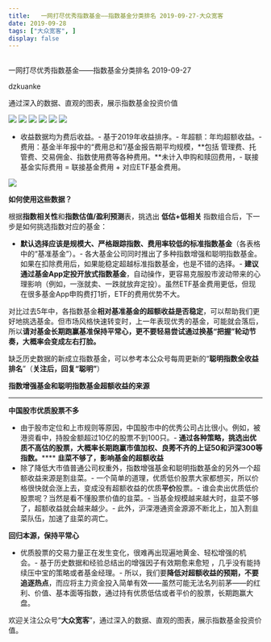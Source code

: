 ```yaml
---
title:   一网打尽优秀指数基金——指数基金分类排名 2019-09-27-大众宽客
date: 2019-09-28
tags: ["大众宽客", ]
display: false
---
```



## 



一网打尽优秀指数基金——指数基金分类排名 2019-09-27




dzkuanke




通过深入的数据、直观的图表，展示指数基金投资价值




<img class="rich_pages" data-ratio="1.6335540838852096" data-s="300,640" src="https://mmbiz.qpic.cn/mmbiz_png/PKw3FQPmhIjdJ6VHRxZbJvYK2q0cjpUZw1lP3FPWVAJRK6iaKDIeuP0OXF3FX0KhRH25nRWoPc5IOTGdoeEFUfw/640?wx_fmt=png" data-type="png" data-w="906" style=""/>

<img class="rich_pages" data-ratio="1.051454138702461" data-s="300,640" src="https://mmbiz.qpic.cn/mmbiz_png/PKw3FQPmhIjdJ6VHRxZbJvYK2q0cjpUZmdIMzw8AbnKMG1GRyYW4TE0ia6Ssrk7LCR1bYoPOd2jFl5lWd5B1ESg/640?wx_fmt=png" data-type="png" data-w="894" style=""/>

<img class="rich_pages" data-ratio="1.483370288248337" data-s="300,640" src="https://mmbiz.qpic.cn/mmbiz_png/PKw3FQPmhIjdJ6VHRxZbJvYK2q0cjpUZIvbc8wTxWtefkO6wPIoem2u9Ap83EVRSB8Ojd1AiawcQxBaTHkiaLQFQ/640?wx_fmt=png" data-type="png" data-w="902" style=""/>

<img class="rich_pages" data-ratio="1.2971175166297118" data-s="300,640" src="https://mmbiz.qpic.cn/mmbiz_png/PKw3FQPmhIjdJ6VHRxZbJvYK2q0cjpUZEWiaD7ge0m49l2RmOxo9a8Qou1iaibProibEBFkOL1wN2VD7dFy91cic7Kw/640?wx_fmt=png" data-type="png" data-w="902" style=""/>

<img class="rich_pages" data-ratio="1.0022075055187638" data-s="300,640" src="https://mmbiz.qpic.cn/mmbiz_png/PKw3FQPmhIjdJ6VHRxZbJvYK2q0cjpUZqJcVXnaic81zjjXPN0yryYEekkOVmHkOA3KdyJt8nTIoOjEdfpZB8Mw/640?wx_fmt=png" data-type="png" data-w="906" style=""/>

<img class="rich_pages" data-ratio="0.8641425389755011" data-s="300,640" src="https://mmbiz.qpic.cn/mmbiz_png/PKw3FQPmhIjdJ6VHRxZbJvYK2q0cjpUZdNrqL9vRoicjuTicOEwHFDMiaRa6hUsIZAkHsUJCoU0NcIvr4osbkvdfQ/640?wx_fmt=png" data-type="png" data-w="898" style=""/>


- 收益数据均为费后收益。- 基于2019年收益排序。- 年超额：年均超额收益。- 费用：基金半年报中的“费用总和”/基金报告期平均规模，**包括 管理费、托管费、交易佣金、指数使用费等各种费用。**未计入申购和赎回费用，- 联接基金实际费用 = 联接基金费用 + 对应ETF基金费用。


<img class="rich_pages" data-ratio="0.3739352640545145" data-s="300,640" src="https://mmbiz.qpic.cn/mmbiz_png/PKw3FQPmhIjRfZpR3LYic93G9bLic2bFpgJnJdJe0VWH3Z1CpISTgM0CNibDTEC3icib110gqMOxNWdic0SBNgsAz5kg/640?wx_fmt=png" data-type="png" data-w="1174" style=""/>





**如何使用这些数据？**



根据**指数相关性**和**指数估值/盈利预测**表，挑选出&nbsp;**低估+低相关** 指数组合后，下一步是如何挑选指数对应的基金：
- **默认选择应该是规模大、严格跟踪指数、费用率较低的标准指数基金**（各表格中的“基准基金”）。- 各大基金公司同时推出了多种指数增强和聪明指数基金。如果在扣除费用后，如果能稳定超越标准指数基金，也是不错的选择。- **建议通过基金App定投开放式指数基金**，自动操作，更容易克服股市波动带来的心理影响（例如，一涨就卖、一跌就放弃定投）。虽然ETF基金费用更低，但现在很多基金App申购费打1折，ETF的费用优势不大。


对比过去5年中，各指数基金**相对基准基金的超额收益是否稳定**<h-char unicode="ff0c" class="" style="max-width: 100%;box-sizing: border-box !important;word-wrap: break-word !important;">，</h-char>可以帮助我们更好地挑选基金。但市场风格快速转变时，上一年表现优秀的基金，可能就会落后，所以**请对基金长期跑赢基准保持平常心，更不要轻易尝试通过换基“把握”轮动节奏，大概率会变成左右打脸。**



缺乏历史数据的新成立指数基金，可以参考本公众号每周更新的“**聪明指数全收益排名**”（**关注后，回复“聪明”**）





**指数增强基金和聪明指数基金超额收益的来源**

****

**中国股市优质股票不多**
- 由于股市定位和上市规则等原因，中国股市中的优秀公司占比很小。例如，被港资看中，持股金额超过10亿的股票不到100只。- **通过各种策略，挑选出优质不高估的股票，大概率长期跑赢市值加权、良莠不齐的上证50和沪深300等指数。******
**韭菜不够了，影响基金的超额收益**
- 除了降低大市值普通公司权重外，指数增强基金和聪明指数基金的另外一个超额收益来源是割韭菜。- 一个简单的道理，优质低价股票大家都想买，所以价格很快就会涨上去，变成没有超额收益的优质**平价**股票。- 谁会卖出优质低价股票呢？当然是看不懂股票价值的韭菜。- 当基金规模越来越大时，韭菜不够了，超额收益就会越来越少。- 此外，沪深港通资金源源不断北上，加入割韭菜队伍，加速了韭菜的凋亡。


**回归本源，保持平常心**
- 优质股票的交易力量正在发生变化，很难再出现遍地黄金、轻松增强的机会。- 基于历史数据和经验总结出的增强因子有效期愈来愈短 ，几乎没有能持续压中宝的策略或者基金经理。- 所以，我们要**降低对超额收益的预期，不要追逐热点**，而应将主力资金投入简单有效——虽然可能无法名列前茅——的红利、价值、基本面等指数，通过持有优质低估或者平价的股票，长期跑赢大盘。


欢迎关注公众号“**大众宽客**”，通过深入的数据、直观的图表，展示指数基金投资价值。